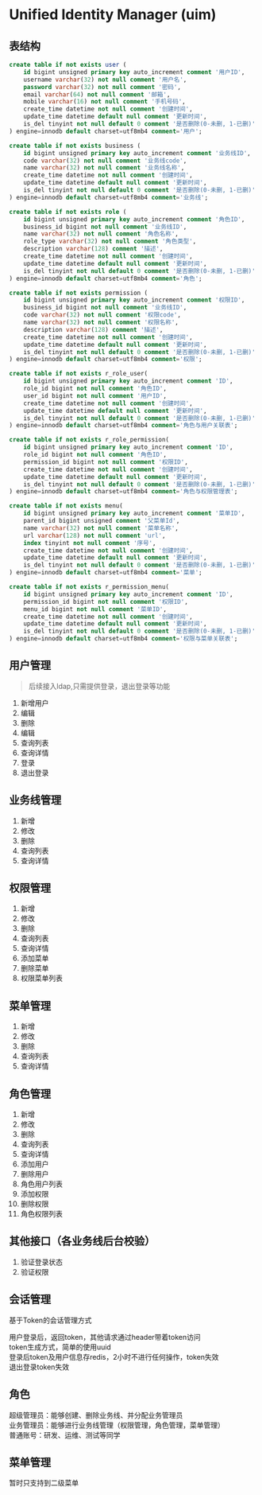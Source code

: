 Unified Identity Manager (uim)
================================

## 表结构

```sql
create table if not exists user (
    id bigint unsigned primary key auto_increment comment '用户ID',
    username varchar(32) not null comment '用户名',
    password varchar(32) not null comment '密码',
    email varchar(64) not null comment '邮箱',
    mobile varchar(16) not null comment '手机号码',
    create_time datetime not null comment '创建时间',
    update_time datetime default null comment '更新时间',
    is_del tinyint not null default 0 comment '是否删除(0-未删, 1-已删)'
) engine=innodb default charset=utf8mb4 comment='用户';

create table if not exists business (
    id bigint unsigned primary key auto_increment comment '业务线ID',
    code varchar(32) not null comment '业务线code',
    name varchar(32) not null comment '业务线名称',
    create_time datetime not null comment '创建时间',
    update_time datetime default null comment '更新时间',
    is_del tinyint not null default 0 comment '是否删除(0-未删, 1-已删)'
) engine=innodb default charset=utf8mb4 comment='业务线';

create table if not exists role (
    id bigint unsigned primary key auto_increment comment '角色ID',
    business_id bigint not null comment '业务线ID',
    name varchar(32) not null comment '角色名称',
    role_type varchar(32) not null comment '角色类型',
    description varchar(128) comment '描述',
    create_time datetime not null comment '创建时间',
    update_time datetime default null comment '更新时间',
    is_del tinyint not null default 0 comment '是否删除(0-未删, 1-已删)'
) engine=innodb default charset=utf8mb4 comment='角色';

create table if not exists permission (
    id bigint unsigned primary key auto_increment comment '权限ID',
    business_id bigint not null comment '业务线ID',
    code varchar(32) not null comment '权限code',
    name varchar(32) not null comment '权限名称',
    description varchar(128) comment '描述',
    create_time datetime not null comment '创建时间',
    update_time datetime default null comment '更新时间',
    is_del tinyint not null default 0 comment '是否删除(0-未删, 1-已删)'
) engine=innodb default charset=utf8mb4 comment='权限';

create table if not exists r_role_user(
    id bigint unsigned primary key auto_increment comment 'ID',
    role_id bigint not null comment '角色ID',
    user_id bigint not null comment '用户ID',
    create_time datetime not null comment '创建时间',
    update_time datetime default null comment '更新时间',
    is_del tinyint not null default 0 comment '是否删除(0-未删, 1-已删)'
) engine=innodb default charset=utf8mb4 comment='角色与用户关联表';

create table if not exists r_role_permission(
    id bigint unsigned primary key auto_increment comment 'ID',
    role_id bigint not null comment '角色ID',
    permission_id bigint not null comment '权限ID',
    create_time datetime not null comment '创建时间',
    update_time datetime default null comment '更新时间',
    is_del tinyint not null default 0 comment '是否删除(0-未删, 1-已删)'
) engine=innodb default charset=utf8mb4 comment='角色与权限管理表';

create table if not exists menu(
    id bigint unsigned primary key auto_increment comment '菜单ID',
    parent_id bigint unsigned comment '父菜单Id',
    name varchar(32) not null comment '菜单名称',
    url varchar(128) not null comment 'url',
    index tinyint not null comment '序号',
    create_time datetime not null comment '创建时间',
    update_time datetime default null comment '更新时间',
    is_del tinyint not null default 0 comment '是否删除(0-未删, 1-已删)'
) engine=innodb default charset=utf8mb4 comment='菜单';

create table if not exists r_permission_menu(
    id bigint unsigned primary key auto_increment comment 'ID',
    permission_id bigint not null comment '权限ID',
    menu_id bigint not null comment '菜单ID',
    create_time datetime not null comment '创建时间',
    update_time datetime default null comment '更新时间',
    is_del tinyint not null default 0 comment '是否删除(0-未删, 1-已删)'
) engine=innodb default charset=utf8mb4 comment='权限与菜单关联表';

```

## 用户管理

> 后续接入ldap,只需提供登录，退出登录等功能

1. 新增用户
2. 编辑
3. 删除
4. 编辑
5. 查询列表
6. 查询详情
7. 登录
8. 退出登录

## 业务线管理

1. 新增
2. 修改
3. 删除
4. 查询列表
5. 查询详情

## 权限管理

1. 新增
2. 修改
3. 删除
4. 查询列表
5. 查询详情
6. 添加菜单
7. 删除菜单
8. 权限菜单列表

## 菜单管理

1. 新增
2. 修改
3. 删除
4. 查询列表
5. 查询详情

## 角色管理

1. 新增
2. 修改
3. 删除
4. 查询列表
5. 查询详情
6. 添加用户
7. 删除用户
8. 角色用户列表
9. 添加权限
10. 删除权限
11. 角色权限列表

## 其他接口（各业务线后台校验）

1. 验证登录状态
2. 验证权限

## 会话管理

基于Token的会话管理方式

用户登录后，返回token，其他请求通过header带着token访问  
token生成方式，简单的使用uuid  
登录后token及用户信息存redis，2小时不进行任何操作，token失效  
退出登录token失效

## 角色

超级管理员：能够创建、删除业务线、并分配业务管理员  
业务管理员：能够进行业务线管理（权限管理，角色管理，菜单管理）  
普通账号：研发、运维、测试等同学  

## 菜单管理

暂时只支持到二级菜单


